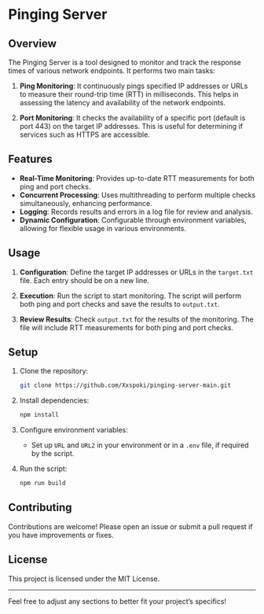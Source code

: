 # Pinging Server

## Overview

The Pinging Server is a tool designed to monitor and track the response times of various network endpoints. It performs two main tasks:

1. **Ping Monitoring**: It continuously pings specified IP addresses or URLs to measure their round-trip time (RTT) in milliseconds. This helps in assessing the latency and availability of the network endpoints.

2. **Port Monitoring**: It checks the availability of a specific port (default is port 443) on the target IP addresses. This is useful for determining if services such as HTTPS are accessible.

## Features

- **Real-Time Monitoring**: Provides up-to-date RTT measurements for both ping and port checks.
- **Concurrent Processing**: Uses multithreading to perform multiple checks simultaneously, enhancing performance.
- **Logging**: Records results and errors in a log file for review and analysis.
- **Dynamic Configuration**: Configurable through environment variables, allowing for flexible usage in various environments.

## Usage

1. **Configuration**: Define the target IP addresses or URLs in the `target.txt` file. Each entry should be on a new line.

2. **Execution**: Run the script to start monitoring. The script will perform both ping and port checks and save the results to `output.txt`.

3. **Review Results**: Check `output.txt` for the results of the monitoring. The file will include RTT measurements for both ping and port checks.

## Setup

1. Clone the repository:

   ```sh
   git clone https://github.com/Xxspoki/pinging-server-main.git
   ```

2. Install dependencies:

   ```sh
   npm install
   ```

3. Configure environment variables:

   - Set up `URL` and `URL2` in your environment or in a `.env` file, if required by the script.

4. Run the script:

   ```sh
   npm run build
   ```

## Contributing

Contributions are welcome! Please open an issue or submit a pull request if you have improvements or fixes.

## License

This project is licensed under the MIT License.

---

Feel free to adjust any sections to better fit your project’s specifics!